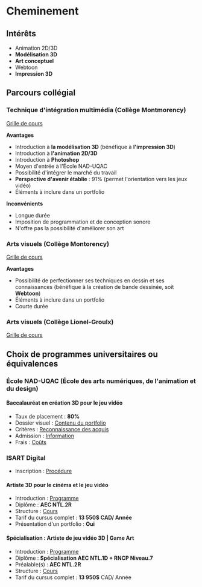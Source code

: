 # Cheminement

## Intérêts

- Animation 2D/3D
- **Modélisation 3D**
- **Art conceptuel**
- Webtoon
- **Impression 3D**


## Parcours collégial

### Technique d'intégration multimédia (Collège Montmorency)

[Grille de cours](cours_TIM.pdf)

**Avantages**

- Introduction à **la modélisation 3D** (bénéfique à **l'impression 3D**)
- Introduction à **l'animation 2D/3D**
- Introduction à **Photoshop**
- Moyen d'entrée à l'École NAD-UQAC
- Possibilité d'intégrer le marché du travail
- **Perspective d'avenir établie** : 91% (permet l'orientation vers les jeux vidéo)
- Éléments à inclure dans un portfolio

**Inconvénients**
- Longue durée
- Imposition de programmation et de conception sonore
- N'offre pas la possibilité d'améliorer son art

### Arts visuels (Collège Montorency)

[Grille de cours](cours_AV_montmorency.pdf)

**Avantages**
- Possibilité de perfectionner ses techniques en dessin et ses connaissances (bénéfique à la création de bande dessinée, soit **Webtoon**)
- Éléments à inclure dans un portfolio
- Courte durée

### Arts visuels (Collège Lionel-Groulx)

[Grille de cours](cours_AV_lionelgroulx.pdf)

## Choix de programmes universitaires ou équivalences

### École NAD-UQAC (École des arts numériques, de l'animation et du design)

#### Baccalauréat en création 3D pour le jeu vidéo

- Taux de placement : **80%**
- Dossier visuel : [Contenu du portfolio](https://www.nad.ca/fr/dossier-visuel-et-document-de-motivation)
- Critères : [Reconnaissance des acquis](https://www.uqac.ca/de-docs/etudes-rac/tableau-rac-nad.pdf)
- Admission : [Information](https://www.uqac.ca/programme/6667-baccalaureat-en-creation-3d-pour-le-jeu-video/#conditions-admission)
- Frais : [Coûts](https://www.nad.ca/fr/futurs-etudiants/frais-de-scolarite)

### ISART Digital

- Inscription : [Procédure](https://www.isart.ca/admissions/)

#### Artiste 3D pour le cinéma et le jeu vidéo

- Introduction : [Programme](https://www.isart.ca/programmes/programmes-courts/3d-art/)
- Diplôme : **AEC NTL.2R**
- Structure : [Cours](Grille_AEC_NTL2R.pdf)
- Tarif du cursus complet : **13 550$ CAD/ Année**
- Présentation d'un portfolio : **Oui**

#### **Spécialisation** : Artiste de jeu vidéo 3D | Game Art

- Introduction : [Programme](https://www.isart.ca/programmes/programmes-courts/artiste-3d-jeu-video/)
- Diplôme : **Spécialisation AEC NTL.1D + RNCP Niveau.7**
- Préalable(s) :  **AEC NTL.2R**
- Structure : [Cours](Grille_AEC_NTL1D.pdf)
- Tarif du cursus complet : **13 950$** CAD/ Année



  
